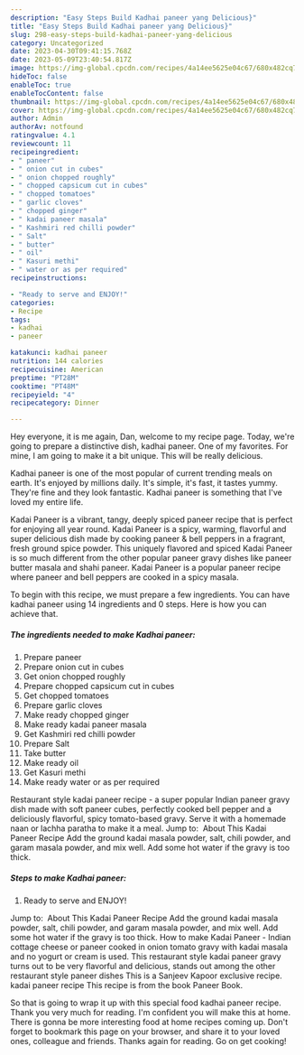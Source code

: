 ```yaml
---
description: "Easy Steps Build Kadhai paneer yang Delicious}"
title: "Easy Steps Build Kadhai paneer yang Delicious}"
slug: 298-easy-steps-build-kadhai-paneer-yang-delicious
category: Uncategorized
date: 2023-04-30T09:41:15.768Z
date: 2023-05-09T23:40:54.817Z
image: https://img-global.cpcdn.com/recipes/4a14ee5625e04c67/680x482cq70/kadhai-paneer-recipe-main-photo.jpg
hideToc: false
enableToc: true
enableTocContent: false
thumbnail: https://img-global.cpcdn.com/recipes/4a14ee5625e04c67/680x482cq70/kadhai-paneer-recipe-main-photo.jpg
cover: https://img-global.cpcdn.com/recipes/4a14ee5625e04c67/680x482cq70/kadhai-paneer-recipe-main-photo.jpg
author: Admin
authorAv: notfound
ratingvalue: 4.1
reviewcount: 11
recipeingredient:
- " paneer"
- " onion cut in cubes"
- " onion chopped roughly"
- " chopped capsicum cut in cubes"
- " chopped tomatoes"
- " garlic cloves"
- " chopped ginger"
- " kadai paneer masala"
- " Kashmiri red chilli powder"
- " Salt"
- " butter"
- " oil"
- " Kasuri methi"
- " water or as per required"
recipeinstructions:

- "Ready to serve and ENJOY!"
categories:
- Recipe
tags:
- kadhai
- paneer

katakunci: kadhai paneer 
nutrition: 144 calories
recipecuisine: American
preptime: "PT28M"
cooktime: "PT48M"
recipeyield: "4"
recipecategory: Dinner

---
```



Hey everyone, it is me again, Dan, welcome to my recipe page. Today, we're going to prepare a distinctive dish, kadhai paneer. One of my favorites. For mine, I am going to make it a bit unique. This will be really delicious.

Kadhai paneer is one of the most popular of current trending meals on earth. It's enjoyed by millions daily. It's simple, it's fast, it tastes yummy. They're fine and they look fantastic. Kadhai paneer is something that I've loved my entire life.

Kadai Paneer is a vibrant, tangy, deeply spiced paneer recipe that is perfect for enjoying all year round. Kadai Paneer is a spicy, warming, flavorful and super delicious dish made by cooking paneer &amp; bell peppers in a fragrant, fresh ground spice powder. This uniquely flavored and spiced Kadai Paneer is so much different from the other popular paneer gravy dishes like paneer butter masala and shahi paneer. Kadai Paneer is a popular paneer recipe where paneer and bell peppers are cooked in a spicy masala.


To begin with this recipe, we must prepare a few ingredients. You can have kadhai paneer using 14 ingredients and 0 steps. Here is how you can achieve that.

<!--inarticleads1-->

##### The ingredients needed to make Kadhai paneer:

1. Prepare  paneer
1. Prepare  onion cut in cubes
1. Get  onion chopped roughly
1. Prepare  chopped capsicum cut in cubes
1. Get  chopped tomatoes
1. Prepare  garlic cloves
1. Make ready  chopped ginger
1. Make ready  kadai paneer masala
1. Get  Kashmiri red chilli powder
1. Prepare  Salt
1. Take  butter
1. Make ready  oil
1. Get  Kasuri methi
1. Make ready  water or as per required


Restaurant style kadai paneer recipe - a super popular Indian paneer gravy dish made with soft paneer cubes, perfectly cooked bell pepper and a deliciously flavorful, spicy tomato-based gravy. Serve it with a homemade naan or lachha paratha to make it a meal. Jump to: ️ About This Kadai Paneer Recipe Add the ground kadai masala powder, salt, chili powder, and garam masala powder, and mix well. Add some hot water if the gravy is too thick. 

<!--inarticleads2-->

##### Steps to make Kadhai paneer:


1. Ready to serve and ENJOY!

Jump to: ️ About This Kadai Paneer Recipe Add the ground kadai masala powder, salt, chili powder, and garam masala powder, and mix well. Add some hot water if the gravy is too thick. How to make Kadai Paneer - Indian cottage cheese or paneer cooked in onion tomato gravy with kadai masala and no yogurt or cream is used. This restaurant style kadai paneer gravy turns out to be very flavorful and delicious, stands out among the other restaurant style paneer dishes This is a Sanjeev Kapoor exclusive recipe. kadai paneer recipe This recipe is from the book Paneer Book. 

So that is going to wrap it up with this special food kadhai paneer recipe. Thank you very much for reading. I'm confident you will make this at home. There is gonna be more interesting food at home recipes coming up. Don't forget to bookmark this page on your browser, and share it to your loved ones, colleague and friends. Thanks again for reading. Go on get cooking!
